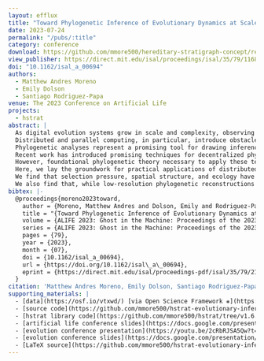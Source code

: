 ```yaml
---
layout: efflux
title: "Toward Phylogenetic Inference of Evolutionary Dynamics at Scale"
date: 2023-07-24
permalink: "/pubs/:title"
category: conference
download: https://github.com/mmore500/hereditary-stratigraph-concept/releases/download/v0.3.0/hereditary-stratigraph-concept-manuscript.pdf
view_publisher: https://direct.mit.edu/isal/proceedings/isal/35/79/116807
doi: "10.1162/isal_a_00694"
authors:
  - Matthew Andres Moreno
  - Emily Dolson
  - Santiago Rodriguez-Papa
venue: The 2023 Conference on Artificial Life
projects:
  - hstrat
abstract: |
  As digital evolution systems grow in scale and complexity, observing and interpreting their evolutionary dynamics will become increasingly challenging.
  Distributed and parallel computing, in particular, introduce obstacles to maintaining the high level of observability that makes digital evolution a powerful experimental tool.
  Phylogenetic analyses represent a promising tool for drawing inferences from digital evolution experiments at scale.
  Recent work has introduced promising techniques for decentralized phylogenetic inference in parallel and distributed digital evolution systems.
  However, foundational phylogenetic theory necessary to apply these techniques to characterize evolutionary dynamics is lacking.
  Here, we lay the groundwork for practical applications of distributed phylogenetic tracking in three ways: 1) we present an improved technique for reconstructing phylogenies from tunably-precise genome annotations, 2) we begin the process of identifying how the signatures of various evolutionary dynamics manifest in phylogenetic metrics, and 3) we quantify the impact of reconstruction-induced imprecision on phylogenetic metrics.
  We find that selection pressure, spatial structure, and ecology have distinct effects on phylogenetic metrics, although these effects are complex and not always intuitive.
  We also find that, while low-resolution phylogenetic reconstructions can bias some phylogenetic metrics, high-resolution reconstructions recapitulate them faithfully.
bibtex: |-
  @proceedings{moreno2023toward,
    author = {Moreno, Matthew Andres and Dolson, Emily and Rodriguez-Papa, Santiago},
    title = "{Toward Phylogenetic Inference of Evolutionary Dynamics at Scale}",
    volume = {ALIFE 2023: Ghost in the Machine: Proceedings of the 2023 Artificial Life Conference},
    series = {ALIFE 2023: Ghost in the Machine: Proceedings of the 2023 Artificial Life Conference},
    pages = {79},
    year = {2023},
    month = {07},
    doi = {10.1162/isal_a_00694},
    url = {https://doi.org/10.1162/isal\_a\_00694},
    eprint = {https://direct.mit.edu/isal/proceedings-pdf/isal/35/79/2149068/isal\_a\_00694.pdf},
  }
citation: 'Matthew Andres Moreno, Emily Dolson, Santiago Rodriguez-Papa; July 24–28, 2023. "Toward Phylogenetic Inference of Evolutionary Dynamics at Scale." Proceedings of the ALIFE 2023: Ghost in the Machine: Proceedings of the 2023 Artificial Life Conference. ALIFE 2023: Ghost in the Machine: Proceedings of the 2023 Artificial Life Conference. Online. (pp. 79). ASME. https://doi.org/10.1162/isal_a_00694'
supporting_materials: |
  - [data](https://osf.io/vtxwd/) [via Open Science Framework ❋](https://osf.io)
  - [source code](https://github.com/mmore500/hstrat-evolutionary-inference/tree/v1.0.0) [via GitHub <i class="icon-github-1"></i>](https://github.com/)
  - [hstrat library code](https://github.com/mmore500/hstrat/tree/v1.6.1) [via GitHub <i class="icon-github-1"></i>](https://github.com/)
  - [artificial life conference slides](https://docs.google.com/presentation/d/119jvewHwkdfrVGmy-H9L-S4ow6WC2H_QxG3wJxW_gCg/) [via Google Slides](https://workspace.google.com/products/slides/)
  - [evolution conference presentation](https://youtu.be/2cRbRJSA5Qw?t=3774) [via YouTube <i class="icon-video"></i>](https://youtube.com)
  - [evolution conference slides](https://docs.google.com/presentation/d/1_e-_cCGmdavRN5RscQeml52IDXyQSjyvoJ6K9fLQhE8/) [via Google Slides](https://workspace.google.com/products/slides/)
  - [LaTeX source](https://github.com/mmore500/hstrat-evolutionary-inference/tree/239992269f9387596d4be726eb860b733e00b6ed) [via GitHub <i class="icon-github-1"></i>](https://github.com/)
---
```

